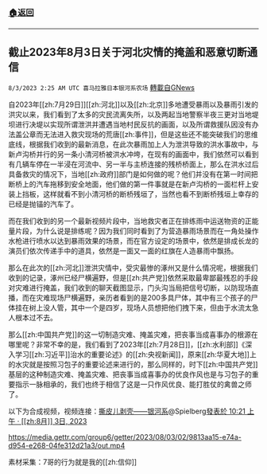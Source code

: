 ###  [:house:返回](README.md)
---


## 截止2023年8月3日关于河北灾情的掩盖和恶意切断通信
`8/3/2023 2:25 AM UTC 喜马拉雅日本银河系农场` [轉載自GNews](https://gnews.org/articles/1514869)

自2023年[[zh:7月29日]][[zh:河北]]以及[[zh:北京]]多地遭受暴雨以及暴雨引发的洪灾以来，我们看到了太多的灾民流离失所，以及两起当地警察半夜三更对当地堤坝进行决堤以实现所谓泄洪并遭遇当地村民反抗的画面，以及所谓救援队因没有办法盖公章而无法进入救灾现场的荒唐[[zh:事件]]，但是这些还不能突破我们的思维底线，根据我们收到的最新消息，在此次暴雨加上人为泄洪导致的洪水事故中，与新卢沟桥并行的另一条小清河桥被洪水冲垮，在现有的画面中，我们依然可以看到有几辆车停在一半浸在河流中、另一半与主桥连接的残桥桥面上，那么在洪水过后具备救灾的情况下，当地[[zh:政府]]部门是如何做的呢？他们并没有在第一时间把断桥上的汽车拖移到安全地面，他们做的第一件事就是在新卢沟桥的一面栏杆上安装上挡板，这样就看不到小清河桥的断桥残垣了，当然也看不到断桥残垣上幸存的已经是抛锚的汽车了。

而在我们收到的另一个最新视频片段中，当地救灾者正在排练雨中运送物资的正能量片段，为什么说是排练呢？因为我们同时看到了为营造暴雨场景而在一角处操作水枪进行喷水以达到暴雨效果的场景，而在官方设定的场景中，依然是排成长龙的演员们依次传递手中的道具，依然是一面又一面的红旗在人造暴雨中飘扬。

那么在此次的[[zh:河北]]泄洪灾情中，受灾最惨的涿州又是什么情况呢，根据我们收到的记录，涿州已经尸横遍野，但是[[zh:共产党]]依然采取最卑鄙最残忍的手段对灾难进行掩盖，我们收到的聊天截图显示，门头沟当局把信号切断，以防现场直播，而在灾难现场尸横遍野，亲历者看到的是200多具尸体，其中有三个孩子的尸体挂在树上没人管，其中一个是四岁，现场人员想把他们拽下来，但由于水流太急人根本过不去。

那么[[zh:中国共产党]]的这一切制造灾难、掩盖灾难，把丧事当成喜事办的根源在哪里呢？非常不幸的是，我们看到了2023年[[zh:7月28日]]，[[zh:水利部]]《深入学习[[zh:习近平]]治水的重要论述》的[[zh:央视新闻]]，原来[[zh:华夏大地]]上的水灾就是按照习包子的重要论述来进行的，那么同样的，时下[[zh:中国共产党]]基层的这种制造灾难、掩盖灾难、把丧事当成喜事办的优良作风也是与习包子的重要指示一脉相承的，我们也终于相信了这是一只作风优良、能打胜仗的禽兽之师了。

以下为合成视频，视频连接：[撕皮儿剥壳——银河系](https://gettr.com/user/spielberg)@Spielberg[發表於 10:21 上午 · [[zh:8月]] 3日, 2023](https://gettr.com/post/p2nd9j15bc7)

https://media.gettr.com/group6/getter/2023/08/03/02/9813aa15-e74a-d954-e268-04fe312d21a3/out.mp4

素材采集：7哥的行为就是我的[[zh:信仰]]

